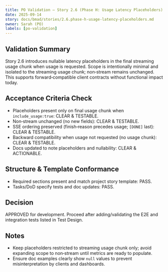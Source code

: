 ```yaml
---
title: PO Validation — Story 2.6 (Phase H: Usage Latency Placeholders)
date: 2025-09-14
story: docs/bmad/stories/2.6.phase-h-usage-latency-placeholders.md
owner: Sarah (PO)
labels: [po-validation]
---
```


## Validation Summary

Story 2.6 introduces nullable latency placeholders in the final streaming usage chunk when usage is requested. Scope is intentionally minimal and isolated to the streaming usage chunk; non‑stream remains unchanged. This supports forward‑compatible client contracts without functional impact today.

## Acceptance Criteria Check

- Placeholders present only on final usage chunk when `include_usage:true`: CLEAR & TESTABLE.
- Non‑stream unchanged (no new fields): CLEAR & TESTABLE.
- SSE ordering preserved (finish‑reason precedes usage; `[DONE]` last): CLEAR & TESTABLE.
- Backward compatibility when usage not requested (no usage chunk): CLEAR & TESTABLE.
- Docs updated to note placeholders and nullability: CLEAR & ACTIONABLE.

## Structure & Template Conformance

- Required sections present and match project story template: PASS.
- Tasks/DoD specify tests and doc updates: PASS.

## Decision

APPROVED for development. Proceed after adding/validating the E2E and integration tests listed in Test Design.

## Notes

- Keep placeholders restricted to streaming usage chunk only; avoid expanding scope to non‑stream until metrics are ready to populate.
- Ensure doc examples clearly show `null` values to prevent misinterpretation by clients and dashboards.
